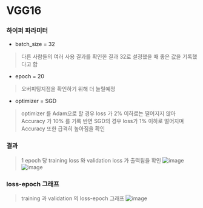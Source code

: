 # VGG16

### 하이퍼 파라미터
 - batch_size = 32
 >다른 사람들의 여러 사용 결과를 확인한 결과 32로 설정했을 때 좋은 값을 기록했다고 함
 - epoch = 20
 >오버피팅지점을 확인하기 위해 더 늘릴예정
 - optimizer = SGD
 >optimizer 를 Adam으로 할 경우 loss 가 2% 이하로는 떨어지지 않아 Accuracy 가 10% 를 기록
 >반면 SGD의 경우 loss가 1% 이하로 떨어지며 Accuracy 또한 급격히 높아짐을 확인

### 결과
 >1 epoch 당 training loss 와 validation loss 가 출력됨을 확인
![image](https://user-images.githubusercontent.com/113009722/228732274-9359708c-4f10-41e6-9102-a78ee3598e1e.png)
![image](https://user-images.githubusercontent.com/113009722/228732382-d3950679-67cd-4e2f-9996-ddb56a676650.png)


### loss-epoch 그래프
 >training 과 validation 의 loss-epoch 그래프
![image](https://user-images.githubusercontent.com/113009722/228732483-a15e4354-9188-46b0-a7fa-9e10996b8be6.png)

